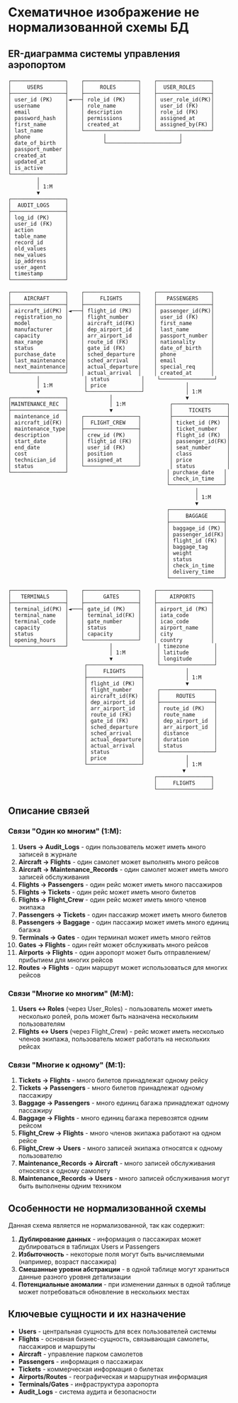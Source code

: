 # Схематичное изображение не нормализованной схемы БД

## ER-диаграмма системы управления аэропортом

```
┌─────────────────┐    ┌─────────────────┐    ┌─────────────────┐
│     USERS       │    │     ROLES       │    │  USER_ROLES     │
├─────────────────┤    ├─────────────────┤    ├─────────────────┤
│ user_id (PK)    │◄───┤ role_id (PK)    │    │ user_role_id(PK)│
│ username        │    │ role_name       │    │ user_id (FK)    │
│ email           │    │ description     │    │ role_id (FK)    │
│ password_hash   │    │ permissions     │    │ assigned_at     │
│ first_name      │    │ created_at      │    │ assigned_by(FK) │
│ last_name       │    └─────────────────┘    └─────────────────┘
│ phone           │           │                       │
│ date_of_birth   │           └───────────────────────┘
│ passport_number │
│ created_at      │
│ updated_at      │
│ is_active       │
└─────────────────┘
         │
         │ 1:M
         ▼
┌─────────────────┐
│  AUDIT_LOGS     │
├─────────────────┤
│ log_id (PK)     │
│ user_id (FK)    │
│ action          │
│ table_name      │
│ record_id       │
│ old_values      │
│ new_values      │
│ ip_address      │
│ user_agent      │
│ timestamp       │
└─────────────────┘

┌─────────────────┐    ┌─────────────────┐    ┌─────────────────┐
│    AIRCRAFT     │    │     FLIGHTS     │    │   PASSENGERS    │
├─────────────────┤    ├─────────────────┤    ├─────────────────┤
│ aircraft_id(PK) │◄───┤ flight_id (PK)  │    │ passenger_id(PK)│
│ registration_no │    │ flight_number   │    │ user_id (FK)    │
│ model           │    │ aircraft_id(FK) │    │ first_name      │
│ manufacturer    │    │ dep_airport_id  │    │ last_name       │
│ capacity        │    │ arr_airport_id  │    │ passport_number │
│ max_range       │    │ route_id (FK)   │    │ nationality     │
│ status          │    │ gate_id (FK)    │    │ date_of_birth   │
│ purchase_date   │    │ sched_departure │    │ phone           │
│ last_maintenance│    │ sched_arrival   │    │ email           │
│ next_maintenance│    │ actual_departure│    │ special_req     │
└─────────────────┘    │ actual_arrival  │    │ created_at      │
         │              │ status          │    └─────────────────┘
         │ 1:M          │ price           │             │
         ▼              └─────────────────┘             │ 1:M
┌─────────────────┐             │                       ▼
│MAINTENANCE_REC  │             │ 1:M              ┌─────────────────┐
├─────────────────┤             ▼                  │     TICKETS     │
│ maintenance_id  │    ┌─────────────────┐         ├─────────────────┤
│ aircraft_id(FK) │    │  FLIGHT_CREW    │         │ ticket_id (PK)  │
│ maintenance_type│    ├─────────────────┤         │ ticket_number   │
│ description     │    │ crew_id (PK)    │         │ flight_id (FK)  │
│ start_date      │    │ flight_id (FK)  │         │ passenger_id(FK)│
│ end_date        │    │ user_id (FK)    │         │ seat_number     │
│ cost            │    │ position        │         │ class           │
│ technician_id   │    │ assigned_at     │         │ price           │
│ status          │    └─────────────────┘         │ status          │
└─────────────────┘                               │ purchase_date   │
                                                  │ check_in_time   │
                                                  └─────────────────┘
                                                           │
                                                           │ 1:M
                                                           ▼
                                                  ┌─────────────────┐
                                                  │     BAGGAGE     │
                                                  ├─────────────────┤
                                                  │ baggage_id (PK) │
                                                  │ passenger_id(FK)│
                                                  │ flight_id (FK)  │
                                                  │ baggage_tag     │
                                                  │ weight          │
                                                  │ status          │
                                                  │ check_in_time   │
                                                  │ delivery_time   │
                                                  └─────────────────┘

┌─────────────────┐    ┌─────────────────┐    ┌─────────────────┐
│   TERMINALS     │    │      GATES      │    │    AIRPORTS     │
├─────────────────┤    ├─────────────────┤    ├─────────────────┤
│ terminal_id(PK) │◄───┤ gate_id (PK)    │    │ airport_id (PK) │
│ terminal_name   │    │ terminal_id(FK) │    │ iata_code       │
│ terminal_code   │    │ gate_number     │    │ icao_code       │
│ capacity        │    │ status          │    │ airport_name    │
│ status          │    │ capacity        │    │ city            │
│ opening_hours   │    └─────────────────┘    │ country         │
└─────────────────┘             │              │ timezone        │
                                │ 1:M          │ latitude        │
                                ▼              │ longitude       │
                        ┌─────────────────┐    └─────────────────┘
                        │     FLIGHTS     │             │
                        ├─────────────────┤             │ 1:M
                        │ flight_id (PK)  │             ▼
                        │ flight_number   │    ┌─────────────────┐
                        │ aircraft_id(FK) │    │     ROUTES      │
                        │ dep_airport_id  │    ├─────────────────┤
                        │ arr_airport_id  │    │ route_id (PK)   │
                        │ route_id (FK)   │    │ route_name      │
                        │ gate_id (FK)    │    │ dep_airport_id  │
                        │ sched_departure │    │ arr_airport_id  │
                        │ sched_arrival   │    │ distance        │
                        │ actual_departure│    │ duration        │
                        │ actual_arrival  │    │ status          │
                        │ status          │    └─────────────────┘
                        │ price           │             │
                        └─────────────────┘             │ 1:M
                                                       ▼
                                              ┌─────────────────┐
                                              │     FLIGHTS     │
                                              └─────────────────┘
```

## Описание связей

### Связи "Один ко многим" (1:M):
1. **Users → Audit_Logs** - один пользователь может иметь много записей в журнале
2. **Aircraft → Flights** - один самолет может выполнять много рейсов
3. **Aircraft → Maintenance_Records** - один самолет может иметь много записей обслуживания
4. **Flights → Passengers** - один рейс может иметь много пассажиров
5. **Flights → Tickets** - один рейс может иметь много билетов
6. **Flights → Flight_Crew** - один рейс может иметь много членов экипажа
7. **Passengers → Tickets** - один пассажир может иметь много билетов
8. **Passengers → Baggage** - один пассажир может иметь много единиц багажа
9. **Terminals → Gates** - один терминал может иметь много гейтов
10. **Gates → Flights** - один гейт может обслуживать много рейсов
11. **Airports → Flights** - один аэропорт может быть отправлением/прибытием для многих рейсов
12. **Routes → Flights** - один маршрут может использоваться для многих рейсов

### Связи "Многие ко многим" (M:M):
1. **Users ↔ Roles** (через User_Roles) - пользователь может иметь несколько ролей, роль может быть назначена нескольким пользователям
2. **Flights ↔ Users** (через Flight_Crew) - рейс может иметь несколько членов экипажа, пользователь может работать на нескольких рейсах

### Связи "Многие к одному" (M:1):
1. **Tickets → Flights** - много билетов принадлежат одному рейсу
2. **Tickets → Passengers** - много билетов принадлежат одному пассажиру
3. **Baggage → Passengers** - много единиц багажа принадлежат одному пассажиру
4. **Baggage → Flights** - много единиц багажа перевозятся одним рейсом
5. **Flight_Crew → Flights** - много членов экипажа работают на одном рейсе
6. **Flight_Crew → Users** - много записей экипажа относятся к одному пользователю
7. **Maintenance_Records → Aircraft** - много записей обслуживания относятся к одному самолету
8. **Maintenance_Records → Users** - много записей обслуживания могут быть выполнены одним техником

## Особенности не нормализованной схемы

Данная схема является не нормализованной, так как содержит:

1. **Дублирование данных** - информация о пассажирах может дублироваться в таблицах Users и Passengers
2. **Избыточность** - некоторые поля могут быть вычисляемыми (например, возраст пассажира)
3. **Смешанные уровни абстракции** - в одной таблице могут храниться данные разного уровня детализации
4. **Потенциальные аномалии** - при изменении данных в одной таблице может потребоваться обновление в нескольких местах

## Ключевые сущности и их назначение

- **Users** - центральная сущность для всех пользователей системы
- **Flights** - основная бизнес-сущность, связывающая самолеты, пассажиров и маршруты
- **Aircraft** - управление парком самолетов
- **Passengers** - информация о пассажирах
- **Tickets** - коммерческая информация о билетах
- **Airports/Routes** - географическая и маршрутная информация
- **Terminals/Gates** - инфраструктура аэропорта
- **Audit_Logs** - система аудита и безопасности
